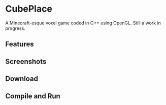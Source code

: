 # CubePlace

A Minecraft-esque voxel game coded in C++ using OpenGL. Still a work in progress.

## Features

## Screenshots

## Download

## Compile and Run

